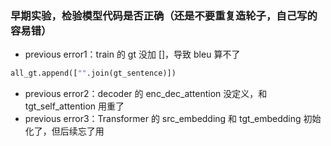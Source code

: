 ### 早期实验，检验模型代码是否正确（还是不要重复造轮子，自己写的容易错）
- previous error1：train 的 gt 没加 []，导致 bleu 算不了

``` python
all_gt.append(["".join(gt_sentence)])
```

- previous error2：decoder 的 enc_dec_attention 没定义，和 tgt_self_attention 用重了
- previous error3：Transformer 的 src_embedding 和 tgt_embedding 初始化了，但后续忘了用
